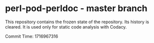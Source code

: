# perl-pod-perldoc - master branch

This repository contains the frozen state of the repository.
Its history is cleared. It is used only for static code
analysis with Codacy.

Commit Time: 1716967316